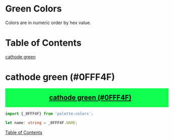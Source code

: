 <style>
  div.color-block {
    text-align: center;
  }

  .color-block {
    width: 100%;
    margin: 0;
    padding: 0.5em;
  }

  .black-pass {
    color: black;
  }

  .white-pass {
    color: white;
  }
</style>

# Green Colors

Colors are in numeric order by hex value.

# Table of Contents

[cathode green](#cathode-green-0fff4f)

# cathode green (#0FFF4F)

<div class="color-block" style="background: #0FFF4F;">
  <a href="https://coolors.co/0fff4f" target="_blank" rel="noopener noreferrer">
    <h2 class="color-block black-pass">cathode green (#0FFF4F)</h2>
  </a>
</div>

````typescript
import {_0FFF4F} from 'palette-colors';

let name: string = _0FFF4F.NAME;
````

[Table of Contents](#table-of-contents)
